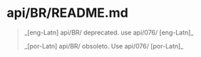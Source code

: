 # api/BR/README.md
> \_[eng-Latn] api/BR/ deprecated. use api/076/ [eng-Latn]\_
>
> \_[por-Latn] api/BR/ obsoleto. Use api/076/ [por-Latn]\_
